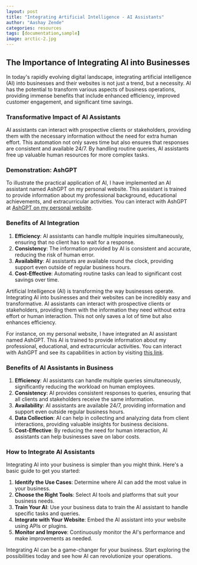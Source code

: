 ```yaml
---
layout: post
title: "Integrating Artificial Intelligence - AI Assistants"
author: "Aashay Zende"
categories: resources
tags: [documentation,sample]
image: arctic-2.jpg
---
```


## The Importance of Integrating AI into Businesses

In today's rapidly evolving digital landscape, integrating artificial intelligence (AI) into businesses and their websites is not just a trend, but a necessity. AI has the potential to transform various aspects of business operations, providing immense benefits that include enhanced efficiency, improved customer engagement, and significant time savings.

### Transformative Impact of AI Assistants

AI assistants can interact with prospective clients or stakeholders, providing them with the necessary information without the need for extra human effort. This automation not only saves time but also ensures that responses are consistent and available 24/7. By handling routine queries, AI assistants free up valuable human resources for more complex tasks.

### Demonstration: AshGPT

To illustrate the practical application of AI, I have implemented an AI assistant named AshGPT on my personal website. This assistant is trained to provide information about my professional background, educational achievements, and extracurricular activities. You can interact with AshGPT at [AshGPT on my personal website](https://ash247.streamlit.app/).

### Benefits of AI Integration

1. **Efficiency**: AI assistants can handle multiple inquiries simultaneously, ensuring that no client has to wait for a response.
2. **Consistency**: The information provided by AI is consistent and accurate, reducing the risk of human error.
3. **Availability**: AI assistants are available round the clock, providing support even outside of regular business hours.
4. **Cost-Effective**: Automating routine tasks can lead to significant cost savings over time.

Artificial Intelligence (AI) is transforming the way businesses operate. Integrating AI into businesses and their websites can be incredibly easy and transformative. AI assistants can interact with prospective clients or stakeholders, providing them with the information they need without extra effort or human interaction. This not only saves a lot of time but also enhances efficiency.

For instance, on my personal website, I have integrated an AI assistant named AshGPT. This AI is trained to provide information about my professional, educational, and extracurricular activities. You can interact with AshGPT and see its capabilities in action by visiting [this link](https://ash247.streamlit.app/).

### Benefits of AI Assistants in Business

1. **Efficiency**: AI assistants can handle multiple queries simultaneously, significantly reducing the workload on human employees.
   <i class="fas fa-rocket"></i>
2. **Consistency**: AI provides consistent responses to queries, ensuring that all clients and stakeholders receive the same information.
   <i class="fas fa-sync-alt"></i>
3. **Availability**: AI assistants are available 24/7, providing information and support even outside regular business hours.
   <i class="fas fa-clock"></i>
4. **Data Collection**: AI can help in collecting and analyzing data from client interactions, providing valuable insights for business decisions.
   <i class="fas fa-chart-line"></i>
5. **Cost-Effective**: By reducing the need for human interaction, AI assistants can help businesses save on labor costs.
   <i class="fas fa-dollar-sign"></i>

### How to Integrate AI Assistants

Integrating AI into your business is simpler than you might think. Here's a basic guide to get you started:

1. **Identify the Use Cases**: Determine where AI can add the most value in your business.
2. **Choose the Right Tools**: Select AI tools and platforms that suit your business needs.
3. **Train Your AI**: Use your business data to train the AI assistant to handle specific tasks and queries.
4. **Integrate with Your Website**: Embed the AI assistant into your website using APIs or plugins.
5. **Monitor and Improve**: Continuously monitor the AI's performance and make improvements as needed.

Integrating AI can be a game-changer for your business. Start exploring the possibilities today and see how AI can revolutionize your operations.
